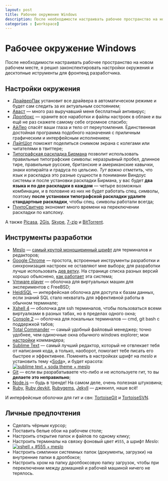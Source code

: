 ```yaml
---
layout: post
title: Рабочее окружение Windows
description: После необходимости настраивать рабочее пространство на новом рабочем месте, я решил законспектировать настройки окружения и десктопные иструменты для фронтенд разработчика.
categories : [workspace]
---
```


Рабочее окружение Windows
================================================================================

После необходимости настраивать рабочее пространство на новом рабочем месте, я
решил законспектировать настройки окружения и десктопные иструменты для
фронтенд разработчика.

## Настройки окружения ##

* [ДрайверПак][17] установит все драйвера в автоматическом режиме и будет сам
следить за их актуальным состоянием;
* [Аваст][3] — много раз выручавший меня бесплатный антивирус;
* [Дропбокс][18] — храните все наработки и файлы настроек в облаке и вы ещё
не раз скажете самому себе огромное спасибо;
* [АйЛео][19] спасёт ваши глаза и тело от переутомления. Единственная достойная
программа подобного назначения с приличным графическим и интерфейсным
исполнением;
* [ЛайтШот][23] поможет поделиться снимком экрана с колегами или читателями в
твиттере;
* [Типографская раскладка Бирмана][25] позволит использовать правильные
типографские символы: неразрывный пробел, длинное тире, правильные русские,
британские и американские кавычки, знаки копирайта и градуса по цельсию. *Тут
важно отметить*, что язык и раскладка это разные сущности в понимании Виндоус
системы и после установки раскладки Бирмана, у вас будет **два языка и по две
раскладки в каждом** — четыре возможных комбинации, и в половине из них не будет
работать спец. символы, поэтому **после установки типографской раскладки удалите
стандартные раскладки**, чтобы спец. символы работали всегда;
* [ПунтоСвитчер][26] экономит много времени на переключении раскладки по
капслоку.

А также [Picasa][20], [2Gis][15], [Skype][16], [7-zip][21] и [BitTorrent][22].


## Инструменты разработки ##

* [Meslo][1] — [самый крутой моноширинный шрифт][2] для терминалов и редакторов;
* [Google Chrome][7] — простота, встроенные инструменты разработки и
синхронизация настроек не оставляют мне выбора; для разработки лучше
использовать [дев ветку][8]. На странице списка разных версий хорошо
объяснено, [как работает][9] эта система;
* [Vmware player][4] — оболочка для виртуальных машин для экспериментов с
FreeBSD;
* [HeidiSQL][14] — интерфейсная оболочка для доступа к базам данных, если знаний
SQL стало нехватать для эффективной работы в обычном терминале;
* [Xshell 4][5] — оболочка для ssh терминалов, чтобы пользоваться всеми
виртуалками в разных табах, но в пределах одного окна;
* [Console 2][13] — оболочка для локальных терминалов — cmd, git bash с
поддержкой табов;
* [Total Commander][6] — самый удобный файловый менеджер; точно удобнее, чем
одиночные окна обычного windows explorer; мои [настройки][35] коммандера;
* [Sublime Text][10] — самый лучший редактор, который не отвлекает тебя от
написания кода, а только, наоборот, помогает тебе писать его быстрее и
эффективнее. Поменять в настройках шрифт на *meslo* и установить
тему «[Soda][11]», и будет красота:  
[![sublime text + soda theme + meslo][12]][12]
* [Git][24] — если вы разрабатываете что-либо и не используете гит, то вы
**делаете это неправильно**;
* [Node.js][27] — будь в тренде! На самом деле, очень полезная штуковина;
* [Ruby][28], [Ruby devkit][29], [Rubygems][30], [Jekyll][31] —
джекилл, наше всё!

И интерфейсные оболочки для гит и свн: [TortoiseGit][32] и [TortoiseSVN][33].

## Личные предпочтения ##

* Сделать чёрным курсор;
* Поставить белые обои на рабочем столе;
* Настроить открытие папок и файлов по одному клику;
* Настроить терминалы на связку фоновый цвет `#555`, а шрифт *Meslo*:  
[![xshell + #555 + meslo][34]][34]
* Настроить симлинки системных папок (документы, загрузки) на внутренние папки
в дропбоксе;
* Настроить хром на папку дропбоксовую папку загрузок, чтобы при переключении
между домашней и рабочей машиной ничего не терялось.



[1]: https://github.com/andreberg/Meslo-Font "Meslo LG"
[2]: /meslo/ "Meslo"
[3]: http://www.avast.com/ "Avast"
[4]: https://www.vmware.com/products/player/ "VMware Player"
[5]: http://www.netsarang.com/products/xsh_detail.html "Xshell 4"
[6]: http://www.ghisler.com/ "Total Commander"
[7]: https://www.google.com/intl/en/chrome/browser/ "Chrome"
[8]: https://www.google.com/intl/en/chrome/browser/index.html?extra=devchannel#eula "Chrome Dev"
[9]: http://www.chromium.org/getting-involved/dev-channel#TOC-How-do-I-choose-which-channel-to-use- "How do I choose which channel to use?"
[10]: http://www.sublimetext.com/ "Sublime Text is a sophisticated text editor for code, markup and prose."
[11]: https://github.com/buymeasoda/soda-theme "Dark and light custom UI themes for Sublime Text 2"
[12]: http://i.imgur.com/J7mitSR.png
[13]: http://sourceforge.net/projects/console/ "Console is a Windows console window enhancement."
[14]: http://www.heidisql.com/ "HeidiSQL is a lightweight, Windows based application for managing MySQL and Microsoft SQL databases."
[15]: http://2gis.ru/ "Бесплатный справочник организаций с картой города"
[16]: http://www.skype.com/ru/ "Skype"
[17]: http://drp.su/ru/ "программа для автоматической установки, обновления и поиска драйверов"
[18]: https://www.dropbox.com/ "Dropbox"
[19]: http://eyeleo.com/ "handy PC application that regularly reminds you to take short breaks for your eyes"
[20]: http://picasa.google.com/ "Picasa"
[21]: http://www.7-zip.org/ "file archiver with a high compression ratio"
[22]: http://www.bittorrent.com/ "BitTorrent"
[23]: http://skillbrains.com/ "The fastest way to do a customizable screenshot"
[24]: http://git-scm.com/ "git --everything-is-local"
[25]: http://ilyabirman.ru/projects/typography-layout/ "Типографская раскладка Ильи Бирмана"
[26]: http://punto.yandex.ru/ "Punto Switcher"
[27]: http://nodejs.org/ "nodejs"
[28]: http://rubyinstaller.org/ "Ruby"
[29]: https://github.com/oneclick/rubyinstaller/wiki/Development-Kit "Ruby installer for windows"
[30]: https://rubygems.org/ "Ruby gems"
[31]: http://jekyllrb.com/ "Jekyll"
[32]: https://code.google.com/p/tortoisegit/ "TortoiseGIT"
[33]: http://tortoisesvn.net/ "TortoiseSVN"
[34]: http://img855.imageshack.us/img855/3728/9931e1ef5e8445a58c08715.png
[35]: https://gist.github.com/matmuchrapna/5035926 "Total commander configuration"
